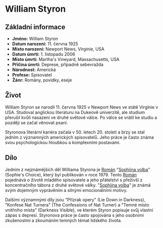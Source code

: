 # William Styron

## Základní informace

- **Jméno:** William Styron
- **Datum narození:** 11. června 1925
- **Místo narození:** Newport News, Virginie, USA
- **Datum úmrtí:** 1. listopadu 2006
- **Místo úmrtí:** Martha's Vineyard, Massachusetts, USA
- **Příčina úmrtí:** Deprese, případně sebevražda
- **Národnost:** Americká
- **Profese:** Spisovatel
- **Žánr:** Romány, povídky, eseje

## Život

William Styron se narodil 11. června 1925 v Newport News ve státě Virginie v USA. Studoval anglickou literaturu na Dukeově univerzitě, ale studium přerušil kvůli nasazení ve druhé světové válce. Po válce se vrátil ke studiu a později se začal věnovat psaní.

Styronova literární kariéra začala v 50. letech 20. století a brzy se stal jedním z významných amerických spisovatelů. Jeho práce je často známa svou psychologickou hloubkou a komplexními postavami.

## Dílo

Jedním z nejznámějších děl Williama Styrona je [Román](Román.md) "[Sophiina volba](Sophiina%20volba.md)" (Sophie's Choice), který byl publikován v roce 1979. Tento [Román](Román.md) pojednává o životě mladého spisovatele a jeho přátelství s přeživší z koncentračního tábora z druhé světové války. "[Sophiina volba](Sophiina%20volba.md)" je známá svým dojemným vyprávěním a silnými emocionálními motivy.

Dalšími významnými díly jsou "Přízrak opery" (Lie Down in Darkness), "Konfese Nat Turnera" (The Confessions of Nat Turner) a "Temné místo vnitřního místa" (Darkness Visible), ve kterém Styron popisuje svůj vlastní zápas s depresí. Styronova práce je často spojována s jeho osobními zkušenostmi a zkoumáním temných témat lidského života.